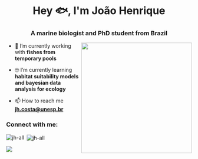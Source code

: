 <h1 align="center">Hey 🐟, I'm João Henrique </h1>
<h3 align="center">A marine biologist and PhD student from Brazil</h3>

<img align="right" src="https://i.pinimg.com/736x/70/31/13/70311342f0cad0d9b0b7de49d24771be.jpg" width="300">

- 🐡 I’m currently working with **fishes from temporary pools**

- 🤓 I’m currently learning **habitat suitability models and bayesian data analysis for ecology**

- 📫 How to reach me **jh.costa@unesp.br**

<h3 align="left">Connect with me:</h3>
<p align="left">
</p>

<p><img align="left" src="https://github-readme-stats.vercel.app/api/top-langs?username=jh-all&show_icons=true&locale=en&layout=compact&theme=dark" alt="jh-all" /></p>

<p>&nbsp;<img align="center" src="https://github-readme-stats.vercel.app/api?username=jh-all&show_icons=true&locale=en&theme=dark" alt="jh-all" /></p>

  <div>
    <a href="https://instagram.com/eujoaocabelo" target="_blank"><img src="https://img.shields.io/badge/-Instagram-%23E4405F?style=for-the-badge&logo=instagram&logoColor=white" target="_blank"></a>
  </div>
